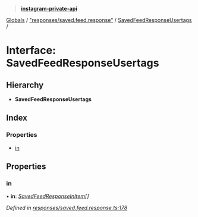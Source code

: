> **[instagram-private-api](../README.md)**

[Globals](../README.md) / ["responses/saved.feed.response"](../modules/_responses_saved_feed_response_.md) / [SavedFeedResponseUsertags](_responses_saved_feed_response_.savedfeedresponseusertags.md) /

# Interface: SavedFeedResponseUsertags

## Hierarchy

* **SavedFeedResponseUsertags**

## Index

### Properties

* [in](_responses_saved_feed_response_.savedfeedresponseusertags.md#in)

## Properties

###  in

• **in**: *[SavedFeedResponseInItem](_responses_saved_feed_response_.savedfeedresponseinitem.md)[]*

*Defined in [responses/saved.feed.response.ts:178](https://github.com/dilame/instagram-private-api/blob/173bc62/src/responses/saved.feed.response.ts#L178)*